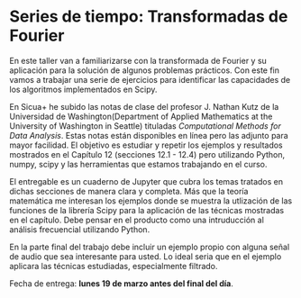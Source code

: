 # Series de tiempo: Transformadas de Fourier #

En este taller van a familiarizarse con la transformada de Fourier y su aplicación para la solución de algunos problemas prácticos. Con este fin vamos a trabajar una serie de ejercicios para identificar las capacidades de los algoritmos implementados en Scipy.

En Sicua+ he subido las notas de clase del profesor J. Nathan Kutz de la Universidad de Washington(Department of Applied Mathematics at the University of Washington in Seattle) tituladas *Computational Methods for Data Analysis*. Estas notas están disponibles en línea pero las adjunto para mayor facilidad. El objetivo es estudiar y repetir los ejemplos y resultados mostrados en el Capítulo 12 (secciones 12.1 - 12.4) pero utilizando Python, numpy, scipy y las herramientas que estamos trabajando en el curso.

El entregable es un cuaderno de Jupyter que cubra los temas tratados en dichas secciones de manera clara y completa. Más que la teoría matemática me interesan los ejemplos donde se muestra la utlización de las funciones de la librería Scipy para la aplicación de las técnicas mostradas en el capítulo. Debe pensar en el producto como una intruducción al análisis frecuencial utilizando Python.  

En la parte final del trabajo debe incluir un ejemplo propio con alguna señal de audio que sea interesante para usted. Lo ideal seria que en el ejemplo aplicara las técnicas estudiadas, especialmente filtrado.  

Fecha de entrega: **lunes 19 de marzo antes del final del día**.  
